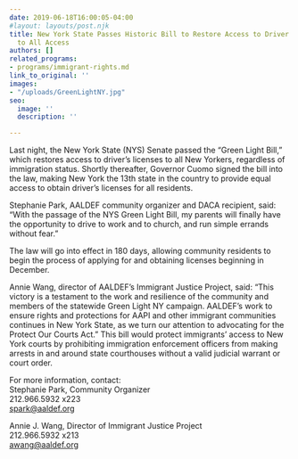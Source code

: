```yaml
---
date: 2019-06-18T16:00:05-04:00
#layout: layouts/post.njk
title: New York State Passes Historic Bill to Restore Access to Driver's Licenses
  to All Access
authors: []
related_programs:
- programs/immigrant-rights.md
link_to_original: ''
images:
- "/uploads/GreenLightNY.jpg"
seo:
  image: ''
  description: ''

---
```

Last night, the New York State (NYS) Senate passed the “Green Light Bill,” which restores access to driver’s licenses to all New Yorkers, regardless of immigration status. Shortly thereafter, Governor Cuomo signed the bill into the law, making New York the 13th state in the country to provide equal access to obtain driver’s licenses for all residents.

Stephanie Park, AALDEF community organizer and DACA recipient, said: “With the passage of the NYS Green Light Bill, my parents will finally have the opportunity to drive to work and to church, and run simple errands without fear.”

The law will go into effect in 180 days, allowing community residents to begin the process of applying for and obtaining licenses beginning in December.

Annie Wang, director of AALDEF’s Immigrant Justice Project, said: “This victory is a testament to the work and resilience of the community and members of the statewide Green Light NY campaign. AALDEF’s work to ensure rights and protections for AAPI and other immigrant communities continues in New York State, as we turn our attention to advocating for the Protect Our Courts Act.” This bill would protect immigrants’ access to New York courts by prohibiting immigration enforcement officers from making arrests in and around state courthouses without a valid judicial warrant or court order.

For more information, contact:  
Stephanie Park, Community Organizer  
212\.966.5932 x223  
spark@aaldef.org

Annie J. Wang, Director of Immigrant Justice Project  
212\.966.5932 x213  
awang@aaldef.org